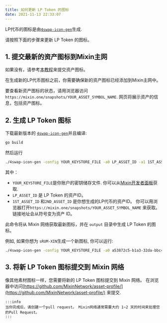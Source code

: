 ```yaml
---
title: 如何更新 LP Token 的图标
date: 2021-11-13 22:33:07
---
```


LP代币的图标是由[`4swap-icon-gen`](https://github.com/fox-one/4swap-icon-gen)生成.

请按照下面的步骤来更新 LP Token 的图标。

## 1. 提交最新的资产图标到Mixin主网

如果没有，请参考[本教程](https://docs.pando.im/docs/lake/tutorials/listing)来提交资产图标。

在生成新的LP代币图标之前，你需要确保新的资产图标已经添加到Mixin主网中。

要查看新资产图标的状态，请用浏览器访问 `https://mixin.one/snapshots/YOUR_ASSET_SYMBOL_NAME`. 网页将展示资产的信息，包括资产图标。

## 2. 生成 LP Token 图标

下载最新版本的 [`4swap-icon-gen`](https://github.com/fox-one/4swap-icon-gen)并且编译:

```bash
go build
```

然后运行

```bash
./4swap-icon-gen -config YOUR_KEYSTORE_FILE -a0 LP_ASSET_ID -a1 1ST_ASSET_ID -a2 2ND_ASSET_ID
```

其中：

- `YOUR_KEYSTORE_FILE`是你账户的密钥储存文件. 你可以从[Mixin开发者面板](https://developers.mixin.one/dashboard)获取.
- `LP_ASSET_ID` 是 LP Token 的资产ID。
- `1ST_ASSET_ID` 和`2ND_ASSET_ID` 是你想生成的LP代币的资产ID。 你可以用浏览器打开`https://mixin.one/snapshots/YOUR_ASSET_SYMBOL_NAME` 来获取。 链接地址会从符号变为资产 ID。

此命令将从 Mixin 网络获取最新图标，并在 `output` 目录中生成 LP Token 的图标。

例如, 如果你想为 `sRUM-XIN`生成一个新图标, 你可以运行:

```bash
./4swap-icon-gen -config YOUR_KEYSTORE_FILE -a0 a53872c5-b1a3-32da-bbc4-230a7ced69cb -a1 4f2ec12c-22f4-3a9e-b757-c84b6415ea8f -a2 c94ac88f-4671-3976-b60a-09064f1811e8
```

## 3. 将新 LP Token 图标提交到 Mixin 网络

像其他素材图标一样，您需要将新的 LP Token 图标提交到 Mixin 网络。 在浏览器中访问[https://github.com/MixinNetwork/asset-profile/](https://github.com/MixinNetwork/asset-profile/) 来提交.

````mdx-code-block
:::info
当你完成后，请创建一个pull request。 Mixin网络通常需要大约 1~2 天的时间来处理您的Pull Request。
:::  
````